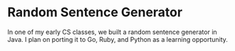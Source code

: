 Random Sentence Generator
=========================

In one of my early CS classes, we built a random sentence generator in Java. I plan on porting it to Go, Ruby, and Python as a learning opportunity.
